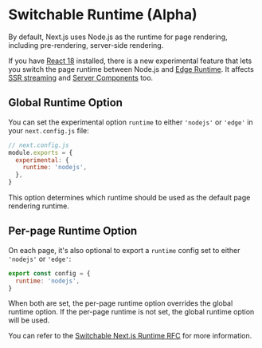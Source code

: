 # Switchable Runtime (Alpha)

By default, Next.js uses Node.js as the runtime for page rendering, including pre-rendering, server-side rendering.

If you have [React 18](/docs/advanced-features/react-18/overview) installed, there is a new experimental feature that lets you switch the page runtime between Node.js and [Edge Runtime](/docs/api-reference/edge-runtime). It affects [SSR streaming](/docs/advanced-features/react-18/streaming) and [Server Components](/docs/advanced-features/react-18/server-components) too.

## Global Runtime Option

You can set the experimental option `runtime` to either `'nodejs'` or `'edge'` in your `next.config.js` file:

```jsx
// next.config.js
module.exports = {
  experimental: {
    runtime: 'nodejs',
  },
}
```

This option determines which runtime should be used as the default page rendering runtime.

## Per-page Runtime Option

On each page, it's also optional to export a `runtime` config set to either `'nodejs'` or `'edge'`:

```jsx
export const config = {
  runtime: 'nodejs',
}
```

When both are set, the per-page runtime option overrides the global runtime option. If the per-page runtime is not set, the global runtime option will be used.

You can refer to the [Switchable Next.js Runtime RFC](https://github.com/vercel/next.js/discussions/34179) for more information.
